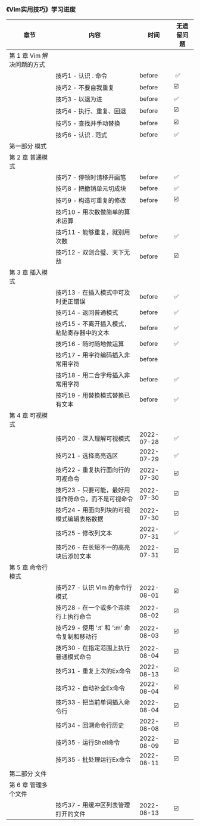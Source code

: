 ### 《Vim实用技巧》学习进度

| 章节                       | 内容                                                | 时间             | 无遗留问题 |
| -------------------------- | --------------------------------------------------- |----------------|-------|
| 第 1 章 Vim 解决问题的方式 |                                                     |                |       |
|                            | 技巧1 - 认识 . 命令                                 | before         | ️ ✅   |
|                            | 技巧2 - 不要自我重复                                | before         | ☑️    |
|                            | 技巧3 - 以退为进                                    | before         | ✅     |
|                            | 技巧4 - 执行、重复、回退                            | before         | ☑️    |
|                            | 技巧5 - 查找并手动替换                              | before         | ☑️    |
|                            | 技巧6 - 认识 . 范式                                 | before         | ✅     |
| 第一部分 模式              |                                                     |                |       |
| 第 2 章 普通模式           |                                                     |                |       |
|                            | 技巧7 - 停顿时请移开画笔                            | before         | ✅     |
|                            | 技巧8 - 把撤销单元切成块                            | before         | ✅     |
|                            | 技巧9 - 构造可重复的修改                            | before         | ☑️    |
|                            | 技巧10 - 用次数做简单的算术运算                     |                |       |
|                            | 技巧11 - 能够重复，就别用次数                       | before         | ✅️    |
|                            | 技巧12 - 双剑合璧、天下无敌                         | before         | ☑️    |
| 第 3 章 插入模式           |                                                     |                |       |
|                            | 技巧13 - 在插入模式中可及时更正错误                 | before         | ✅     |
|                            | 技巧14 - 返回普通模式                               | before         | ✅     |
|                            | 技巧15 - 不离开插入模式，粘贴寄存器中的文本         | before         | ✅     |
|                            | 技巧16 - 随时随地做运算                             | before         | ✅     |
|                            | 技巧17 - 用字符编码插入非常用字符                   | before         |       |
|                            | 技巧18 - 用二合字母插入非常用字符                   | before         | ✅     |
|                            | 技巧19 - 用替换模式替换已有文本                     | before         | ✅     |
| 第 4 章 可视模式           |                                                     |                |       |
|                            | 技巧20 - 深入理解可视模式                           | 2022-07-28     | ✅     |
|                            | 技巧21 - 选择高亮选区                               | 2022-07-29     | ✅     |
|                            | 技巧22 - 重复执行面向行的可视命令                   | 2022-07-30     | ☑️    |
|                            | 技巧23 - 只要可能，最好用操作符命令，而不是可视命令 | 2022-07-30     | ☑️    |
|                            | 技巧24 - 用面向列块的可视模式编辑表格数据           | 2022-07-30     | ☑️    |
|                            | 技巧25 - 修改列文本                                 | 2022-07-31     | ✅️    |
|                            | 技巧26 - 在长短不一的高亮块后添加文本               | 2022-07-31     | ☑️    |
| 第 5 章 命令行模式         |                                                     |                | ️     |
|                            | 技巧27 - 认识 Vim 的命令行模式                      | 2022-08-01     | ☑️    |
|                            | 技巧28 - 在一个或多个连续行上执行命令               | 2022-08-02     | ☑️    |
|                            | 技巧29 - 使用 ':t' 和 ':m' 命令复制和移动行         | 2022-08-03     | ☑️    |
|                            | 技巧30 - 在指定范围上执行普通模式命令               | 2022-08-04     | ☑️    |
|                            | 技巧31 - 重复上次的Ex命令                           | 2022-08-13 |  ☑️   |
|                            | 技巧32 - 自动补全Ex命令                             | 2022-08-04     | ☑️    |
|                            | 技巧33 - 把当前单词插入命令行                       | 2022-08-04     | ☑️    |
|                            | 技巧34 - 回溯命令行历史                             | 2022-08-08     | ☑️    |
|                            | 技巧35 - 运行Shell命令                              | 2022-08-09     | ☑️    |
|                            | 技巧35 - 批处理运行Ex命令                           | 2022-08-11     | ☑️    |
| 第二部分 文件              |                                                     |                |       |
| 第 6 章 管理多个文件       |                                                     |                |       |
|                            | 技巧37 - 用缓冲区列表管理打开的文件                 | 2022-08-13     | ☑️    |

